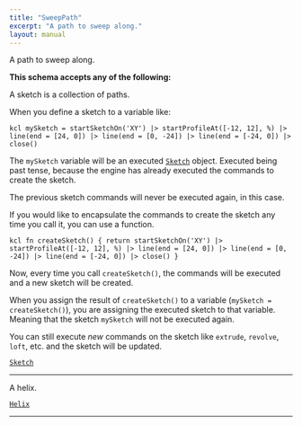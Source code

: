 ```yaml
---
title: "SweepPath"
excerpt: "A path to sweep along."
layout: manual
---
```


A path to sweep along.




**This schema accepts any of the following:**

A sketch is a collection of paths.

When you define a sketch to a variable like:

```kcl mySketch = startSketchOn('XY') |> startProfileAt([-12, 12], %) |> line(end = [24, 0]) |> line(end = [0, -24]) |> line(end = [-24, 0]) |> close() ```

The `mySketch` variable will be an executed [`Sketch`](/docs/kcl/types/Sketch) object. Executed being past tense, because the engine has already executed the commands to create the sketch.

The previous sketch commands will never be executed again, in this case.

If you would like to encapsulate the commands to create the sketch any time you call it, you can use a function.

```kcl fn createSketch() { return startSketchOn('XY') |> startProfileAt([-12, 12], %) |> line(end = [24, 0]) |> line(end = [0, -24]) |> line(end = [-24, 0]) |> close() } ```

Now, every time you call `createSketch()`, the commands will be executed and a new sketch will be created.

When you assign the result of `createSketch()` to a variable (`mySketch = createSketch()`), you are assigning the executed sketch to that variable. Meaning that the sketch `mySketch` will not be executed again.

You can still execute _new_ commands on the sketch like `extrude`, `revolve`, `loft`, etc. and the sketch will be updated.

[`Sketch`](/docs/kcl/types/Sketch)








----
A helix.

[`Helix`](/docs/kcl/types/Helix)








----





